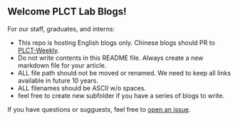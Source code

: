 ## Welcome PLCT Lab Blogs!

For our staff, graduates, and interns:
- This repo is hosting English blogs only. Chinese blogs should PR to [PLCT-Weekly](https://github.com/isrc-cas/PLCT-Weekly).
- Do not write contents in this README file. Always create a new markdown file for your article.
- ALL file path should not be moved or renamed. We need to keep all links available in future 10 years.
- ALL filenames should be ASCII w/o spaces.
- feel free to create new subfolder if you have a series of blogs to write.

If you have questions or sugguests, feel free to [open an issue](https://github.com/plctlab/plctlab.github.io/issues).
